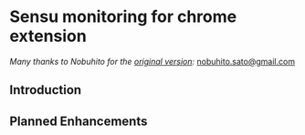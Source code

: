 # Sensu monitoring for chrome extension

_Many thanks to Nobuhito for the [original version](https://github.com/nobuhito/Tessen):_ nobuhito.sato@gmail.com

## Introduction

## Planned Enhancements



